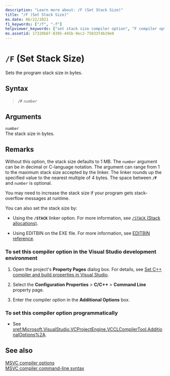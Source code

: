 ```yaml
---
description: "Learn more about: /F (Set Stack Size)"
title: "/F (Set Stack Size)"
ms.date: 06/22/2021
f1_keywords: ["/f", "-f"]
helpviewer_keywords: ["set stack size compiler option", "F compiler option [C++]", "-F compiler option [C++]", "/F compiler option [C++]", "stack, setting size"]
ms.assetid: 17320b6f-8305-445b-9ec2-75833f4b29e0
---
```

# `/F` (Set Stack Size)

Sets the program stack size in bytes.

## Syntax

> **`/F`** *`number`*

## Arguments

*`number`*<br/>
The stack size in bytes.

## Remarks

Without this option, the stack size defaults to 1 MB. The *`number`* argument can be in decimal or C-language notation. The argument can range from 1 to the maximum stack size accepted by the linker. The linker rounds up the specified value to the nearest multiple of 4 bytes. The space between **`/F`** and *`number`* is optional.

You may need to increase the stack size if your program gets stack-overflow messages at runtime.

You can also set the stack size by:

- Using the **`/STACK`** linker option. For more information, see [`/STACK` (Stack allocations)](stack-stack-allocations.md).

- Using EDITBIN on the EXE file. For more information, see [EDITBIN reference](editbin-reference.md).

### To set this compiler option in the Visual Studio development environment

1. Open the project's **Property Pages** dialog box. For details, see [Set C++ compiler and build properties in Visual Studio](../working-with-project-properties.md).

1. Select the **Configuration Properties** > **C/C++** > **Command Line** property page.

1. Enter the compiler option in the **Additional Options** box.

### To set this compiler option programmatically

- See <xref:Microsoft.VisualStudio.VCProjectEngine.VCCLCompilerTool.AdditionalOptions%2A>.

## See also

[MSVC compiler options](compiler-options.md)\
[MSVC compiler command-line syntax](compiler-command-line-syntax.md)
